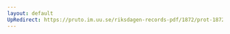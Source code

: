 ```yaml
---
layout: default
UpRedirect: https://pruto.im.uu.se/riksdagen-records-pdf/1872/prot-1872--fk--430/prot-1872--fk--430_018.pdf
---
```

